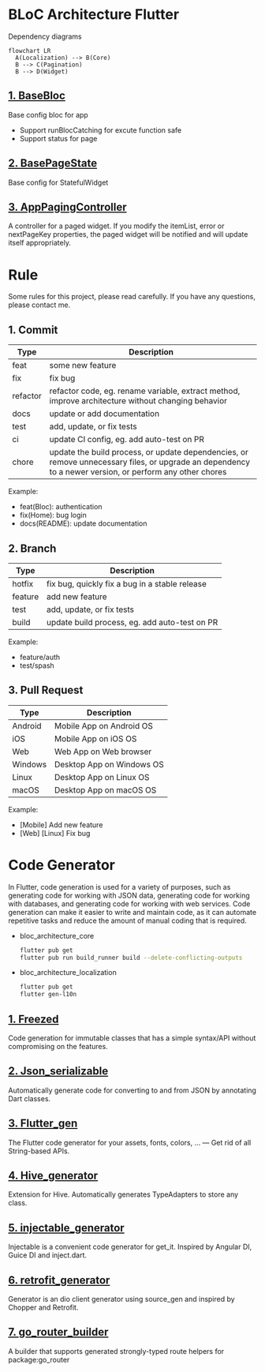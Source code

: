 # BLoC Architecture Flutter

Dependency diagrams

```mermaid
flowchart LR
  A(Localization) --> B(Core)
  B --> C(Pagination)
  B --> D(Widget)
```

## [1. BaseBloc](./bloc_architecture_core/lib/base/bloc/base_bloc.dart)

Base config bloc for app

- Support runBlocCatching for excute function safe
- Support status for page

## [2. BasePageState](./bloc_architecture_core/lib/base/base_page_state.dart)

Base config for StatefulWidget

## [3. AppPagingController](./bloc_architecture_core/lib/base/pagination/app_paging_controller.dart)

A controller for a paged widget.
If you modify the itemList, error or nextPageKey properties, the paged widget will be notified and will update itself appropriately.

# Rule

Some rules for this project, please read carefully. If you have any questions, please contact me.

## 1. Commit

| Type     | Description                                                                                                                                             |
| -------- | ------------------------------------------------------------------------------------------------------------------------------------------------------- |
| feat     | some new feature                                                                                                                                        |
| fix      | fix bug                                                                                                                                                 |
| refactor | refactor code, eg. rename variable, extract method, improve architecture without changing behavior                                                      |
| docs     | update or add documentation                                                                                                                             |
| test     | add, update, or fix tests                                                                                                                               |
| ci       | update CI config, eg. add auto-test on PR                                                                                                               |
| chore    | update the build process, or update dependencies, or remove unnecessary files, or upgrade an dependency to a newer version, or perform any other chores |

Example:

- feat(Bloc): authentication
- fix(Home): bug login
- docs(README): update documentation

## 2. Branch

| Type    | Description                                    |
| ------- | ---------------------------------------------- |
| hotfix  | fix bug, quickly fix a bug in a stable release |
| feature | add new feature                                |
| test    | add, update, or fix tests                      |
| build   | update build process, eg. add auto-test on PR  |

Example:

- feature/auth
- test/spash

## 3. Pull Request

| Type    | Description               |
| ------- | ------------------------- |
| Android | Mobile App on Android OS  |
| iOS     | Mobile App on iOS OS      |
| Web     | Web App on Web browser    |
| Windows | Desktop App on Windows OS |
| Linux   | Desktop App on Linux OS   |
| macOS   | Desktop App on macOS OS   |

Example:

- [Mobile] Add new feature
- [Web] [Linux] Fix bug

# Code Generator

In Flutter, code generation is used for a variety of purposes, such as generating code for working with JSON data, generating code for working with databases, and generating code for working with web services. Code generation can make it easier to write and maintain code, as it can automate repetitive tasks and reduce the amount of manual coding that is required.

- bloc_architecture_core
  ```bash
  flutter pub get
  flutter pub run build_runner build --delete-conflicting-outputs
  ```
- bloc_architecture_localization
  ```bash
  flutter pub get
  flutter gen-l10n
  ```

## [1. Freezed](https://pub.dev/packages/freezed)

Code generation for immutable classes that has a simple syntax/API without compromising on the features.

## [2. Json_serializable](https://pub.dev/packages/json_serializable)

Automatically generate code for converting to and from JSON by annotating Dart classes.

## [3. Flutter_gen](https://pub.dev/packages/flutter_gen)

The Flutter code generator for your assets, fonts, colors, … — Get rid of all String-based APIs.

## [4. Hive_generator](https://pub.dev/packages/hive_generator)

Extension for Hive. Automatically generates TypeAdapters to store any class.

## [5. injectable_generator](https://pub.dev/packages/injectable_generator)

Injectable is a convenient code generator for get_it. Inspired by Angular DI, Guice DI and inject.dart.

## [6. retrofit_generator](https://pub.dev/packages/retrofit_generator)

Generator is an dio client generator using source_gen and inspired by Chopper and Retrofit.

## [7. go_router_builder](https://pub.dev/packages/go_router_builder)

A builder that supports generated strongly-typed route helpers for package:go_router
